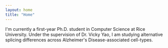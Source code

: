 ```yaml
---
layout: home
title: "Home"
---
```


I'm currently a first-year Ph.D. student in Computer Science at Rice University. Under the supervision of Dr. Vicky Yao, I am studying alternative splicing differences across Alzheimer's Disease-associated cell-types.

